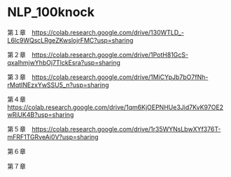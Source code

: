 # NLP_100knock
第１章　https://colab.research.google.com/drive/130WTLD_-L6lc9WQscLRgeZKwslojrFMC?usp=sharing

第２章　https://colab.research.google.com/drive/1PotH81GcS-qxalhmjwYhbOj7TlckEsra?usp=sharing

第３章　https://colab.research.google.com/drive/1MiCYpJb7bO7fNh-rMqtINEzxYwSSU5_n?usp=sharing

第４章　https://colab.research.google.com/drive/1qm6KjOEPNHUe3Jid7KvK97OE2wRiUK4B?usp=sharing

第５章　https://colab.research.google.com/drive/1r35WYNsLbwXYf376T-mFRF1TGRveAi0V?usp=sharing

第６章

第７章
